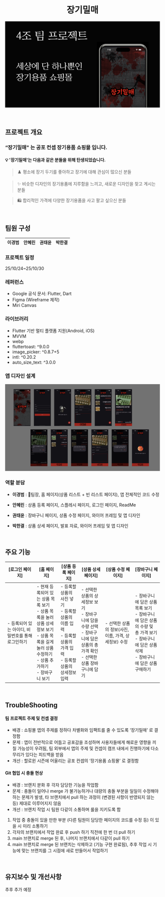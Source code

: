 <h1 align="center">
장기밀매
</h1>
<p align="center">
<img alt="앱 목업 이미지" src="assets/images/mockup.webp"/>
</p>

<br/>

## 프로젝트 개요
### “장기밀매" 는 공포 컨셉 장기용품 쇼핑몰 입니다.

#### 💡 '장기밀매'는 다음과 같은 분들을 위해 탄생되었습니다.

> ♟️ 평소에 장기 두기를 좋아하고 장기에 대해 관심이 많으신 분들
> 

> ✨ 비슷한 디자인의 장기용품에 지루함을 느끼고, 새로운 디자인을 찾고 계시는 분들 
> 

> 🛍️ 합리적인 가격에 다양한 장기용품을 사고 팔고 싶으신 분들
> 

<br/>

## 팀원 구성

| **이경범** | **안혜린** | **권태윤** | **박한결** |
| :------: |  :------: | :------: | :------: |

### 프로젝트 일정
25/10/24~25/10/30

### 레퍼런스
- Google 공식 문서: Flutter, Dart
- Figma (Wireframe 제작)
- Miri Canvas

### 라이브러리
- Flutter 기반 멀티 플랫폼 지원(Android, iOS)
- MVVM
- webp
- fluttertoast: ^9.0.0
- image_picker: ^0.8.7+5
- intl: ^0.20.2
- auto_size_text: ^3.0.0

### 앱 디자인 설계
<p align="center">
<img alt="앱 프리뷰 이미지" src="assets/images/preview.webp">
</p>


  
### 역할 분담
- **이경범** : 👑팀장, 홈 페이지(상품 리스트 + 빈 리스트 페이지), 앱 전체적인 코드 수정

- **안혜린** : 상품 등록 페이지, 스플레시 페이지, 로그인 페이지, ReadMe

- **권태윤** : 장바구니 페이지, 상품 수정 페이지, 와이어 프레임 및 앱 디자인

- **박한결** : 상품 상세 페이지, 발표 자료, 와이어 프레임 및 앱 디자인


<br/>

## 주요 기능

| [로그인 페이지] | [홈 페이지] | [상품 등록 페이지] | [상품 상세 페이지] | [상품 수정 페이지] | [장바구니 페이지] |
| --- | --- | --- | --- | --- | --- |
| - 등록되어 있는 아이디, 비밀번호를 통해 로그인하기| - 현재 등록되어 있는 상품 목록 보기<br>- 상품 목록을 눌러 상품 상세정보 보기<br>- 상품 목록을 길게 눌러 상품 수정하기<br>- 상품 추가하기<br>- 장바구니 보기| - 등록할 상품의 사진 넣기<br>- 등록할 상품의 이름 입력<br>- 등록할 상품의 가격 입력<br>- 등록할 상품의 상세정보 입력| - 선택한 상품의 상세정보 보기<br>- 장바구니에 담을 수량 선택<br>- 장바구니에 담은 상품의 총 가격 확인<br>- 선택한 상품 장바구니에 담기| - 선택한 상품의 정보(사진, 이름, 가격, 상세정보) 수정 | - 장바구니에 담은 상품 목록 보기<br>- 장바구니에 담은 상품의 수량 및 총 가격 보기<br>- 장바구니에 담은 상품 삭제<br>- 장바구니에 담은 상품 구매하기 |

<br/>

## TroubleShooting

#### 팀 프로젝트 주제 및 컨셉 결정
- 배경 : 쇼핑몰 앱의 주제를 정하다 차별화와 임팩트를 줄 수 있도록 ‘장기밀매’ 로 결정함
- 문제 : 앱이 전반적으로 어둡고 공포감을 조성하며 사용자들에게 해로운 영향을 끼칠 가능성이 우려됨, 팀 외부에서 앱의 주제 및 컨셉이 캠프 내에서 진행하기에 다소 무리가 있다는 피드백을 받음
- 개선 : 할로윈 시즌에 어울리는 공포 컨셉의 ‘장기용품 쇼핑몰’ 로 결정함

#### Git 협업 시 충돌 현상
- 배경 : 브랜치 분화 후 각자 담당한 기능을 작업함
- 문제 : 충돌이 일어나 merge 가 불가능하거나 대량의 충돌 부분을 일일이 수정해야하는 문제가 발생, 타 브랜치에서 pull 하는 과정이 (변경된 사항이 반영되지 않는 등) 제대로 이루어지지 않음
- 개선 : 브랜치 작업 시 팀원 다같이 소통하며 룰을 지키도록 함 
1. 작업 중 충돌이 있을 만한 부분 (다른 팀원이 담당한 페이지의 코드를 수정 등) 이 있을 시 미리 소통하기
2. 각자의 브랜치에서 작업 완료 후 push 하기 직전에 한 번 더 pull 하기
3. main 브랜치로 merge 된 후, 나머지 브랜치에서 다같이 pull 하기
4. main 브랜치로 merge 된 브랜치는 삭제하고 (기능 구현 완료됨), 추후 작업 시 기능에 맞는 브랜치를 그 시점에 새로 만들어서 작업하기


<br/>

## 유지보수 및 개선사항

추후 추가 예정
